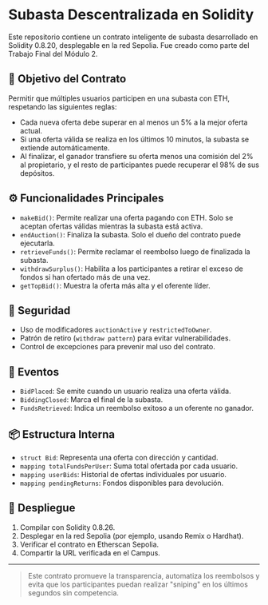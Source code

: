 # Subasta Descentralizada en Solidity

Este repositorio contiene un contrato inteligente de subasta desarrollado en Solidity 0.8.20, desplegable en la red Sepolia. Fue creado como parte del Trabajo Final del Módulo 2.

## 🎯 Objetivo del Contrato

Permitir que múltiples usuarios participen en una subasta con ETH, respetando las siguientes reglas:

- Cada nueva oferta debe superar en al menos un 5% a la mejor oferta actual.
- Si una oferta válida se realiza en los últimos 10 minutos, la subasta se extiende automáticamente.
- Al finalizar, el ganador transfiere su oferta menos una comisión del 2% al propietario, y el resto de participantes puede recuperar el 98% de sus depósitos.

## ⚙️ Funcionalidades Principales

- `makeBid()`: Permite realizar una oferta pagando con ETH. Solo se aceptan ofertas válidas mientras la subasta está activa.
- `endAuction()`: Finaliza la subasta. Solo el dueño del contrato puede ejecutarla.
- `retrieveFunds()`: Permite reclamar el reembolso luego de finalizada la subasta.
- `withdrawSurplus()`: Habilita a los participantes a retirar el exceso de fondos si han ofertado más de una vez.
- `getTopBid()`: Muestra la oferta más alta y el oferente líder.

## 🔐 Seguridad

- Uso de modificadores `auctionActive` y `restrictedToOwner`.
- Patrón de retiro (`withdraw pattern`) para evitar vulnerabilidades.
- Control de excepciones para prevenir mal uso del contrato.

## 🧾 Eventos

- `BidPlaced`: Se emite cuando un usuario realiza una oferta válida.
- `BiddingClosed`: Marca el final de la subasta.
- `FundsRetrieved`: Indica un reembolso exitoso a un oferente no ganador.

## 📦 Estructura Interna

- `struct Bid`: Representa una oferta con dirección y cantidad.
- `mapping totalFundsPerUser`: Suma total ofertada por cada usuario.
- `mapping userBids`: Historial de ofertas individuales por usuario.
- `mapping pendingReturns`: Fondos disponibles para devolución.

## 🚀 Despliegue

1. Compilar con Solidity 0.8.26.
2. Desplegar en la red Sepolia (por ejemplo, usando Remix o Hardhat).
3. Verificar el contrato en Etherscan Sepolia.
4. Compartir la URL verificada en el Campus.

---

> Este contrato promueve la transparencia, automatiza los reembolsos y evita que los participantes puedan realizar "sniping" en los últimos segundos sin competencia.

